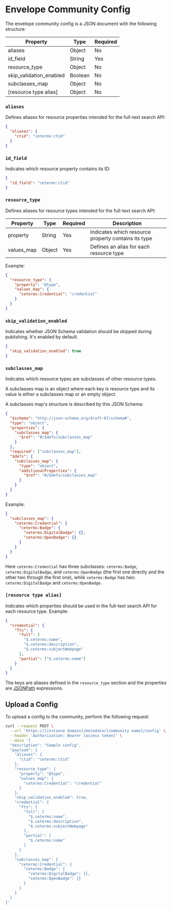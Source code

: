 # Envelope Community Config

The envelope community config is a JSON document with the following structure:

| Property                | Type    | Required |
| ----------------------- | ------- | -------- |
| aliases                 | Object  | No       |
| id_field                | String  | Yes      |
| resource_type           | Object  | No       |
| skip_validation_enabled | Boolean | No       |
| subclasses_map          | Object  | No       |
| [resource type alias]   | Object  | No       |

### `aliases`

Defines aliases for resource properties intended for the full-text search API:

```json
{
  "aliases": {
    "ctid": "ceterms:ctid"
  }
}
```

### `id_field`

Indicates which resource property contains its ID:

```json
{
  "id_field": "ceterms:ctid"
}
```

### `resource_type`

Defines aliases for resource types intended for the full-text search API:

| Property   | Type   | Required | Description                                         |
| ---------- | ------ | -------- | --------------------------------------------------- |
| property   | String | Yes      | Indicates which resource property contains its type |
| values_map | Object | Yes      | Defines an alias for each resource type             |

Example:

```json
{
  "resource_type": {
    "property": "@type",
    "values_map": {
      "ceterms:Credential": "credential"
    }
  }
}
```

### `skip_validation_enabled`

Indicates whether JSON Schema validation should be skipped during publishing. It's enabled by default.

```json
{
  "skip_validation_enabled": true
}
```

### `subclasses_map`

Indicates which resource types are subclasses of other resource types.

A subclasses map is an object where each key is resource type and its value is either a subclasses map or an empty object.

A subclasses map's structure is described by this JSON Schema:

```json
{
  "$schema": "http://json-schema.org/draft-07/schema#",
  "type": "object",
  "properties": {
    "subclasses_map": {
      "$ref": "#/$defs/subclasses_map"
    }
  },
  "required": ["subclasses_map"],
  "$defs": {
    "subclasses_map": {
      "type": "object",
      "additionalProperties": {
        "$ref": "#/$defs/subclasses_map"
      }
    }
  }
}
```

Example:

```json
{
  "subclasses_map": {
    "ceterms:Credential": {
      "ceterms:Badge": {
        "ceterms:DigitalBadge": {},
        "ceterms:OpenBadge": {}
      }
    }
  }
}
```

Here `ceterms:Credential` has three subclasses: `ceterms:Badge`, `ceterms:DigitalBadge`, and `ceterms:OpenBadge` (the first one directly and the other two through the first one), while `ceterms:Badge` has two: `ceterms:DigitalBadge` and `ceterms:OpenBadge`.

### `[resource type alias]`

Indicates which properties should be used in the full-text search API for each resource type. Example:

```json
{
  "credential": {
    "fts": {
      "full": [
        "$.ceterms:name",
        "$.ceterms:description",
        "$.ceterms:subjectWebpage"
      ],
      "partial": ["$.ceterms:name"]
    }
  }
}
```

The keys are aliases defined in the `resource_type` section and the properties are [JSONPath](https://en.wikipedia.org/wiki/JSONPath) expressions.

## Upload a Config

To upload a config to the community, perform the following request:

```bash
curl --request POST \
  --url 'https://[instance domain]/metadata/[community name]/config' \
  --header 'Authorization: Bearer [access token]' \
  --data '{
  "description": "Sample config",
  "payload": {
    "aliases": {
      "ctid": "ceterms:ctid"
    },
    "resource_type": {
      "property": "@type",
      "values_map": {
        "ceterms:Credential": "credential"
      }
    },
    "skip_validation_enabled": true,
    "credential": {
      "fts": {
        "full": [
          "$.ceterms:name",
          "$.ceterms:description",
          "$.ceterms:subjectWebpage"
        ],
        "partial": [
          "$.ceterms:name"
        ]
      }
    },
    "subclasses_map": {
      "ceterms:Credential": {
        "ceterms:Badge": {
          "ceterms:DigitalBadge": {},
          "ceterms:OpenBadge": {}
        }
      }
    }
  }
}'
```
